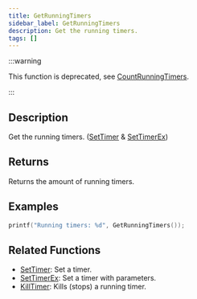 ```yaml
---
title: GetRunningTimers
sidebar_label: GetRunningTimers
description: Get the running timers.
tags: []
---
```


:::warning

This function is deprecated, see [CountRunningTimers](CountRunningTimers).

:::

## Description

Get the running timers. ([SetTimer](SetTimer) & [SetTimerEx](SetTimerEx))

## Returns

Returns the amount of running timers.

## Examples

```c
printf("Running timers: %d", GetRunningTimers());
```

## Related Functions

- [SetTimer](SetTimer): Set a timer.
- [SetTimerEx](SetTimerEx): Set a timer with parameters.
- [KillTimer](KillTimer): Kills (stops) a running timer.
